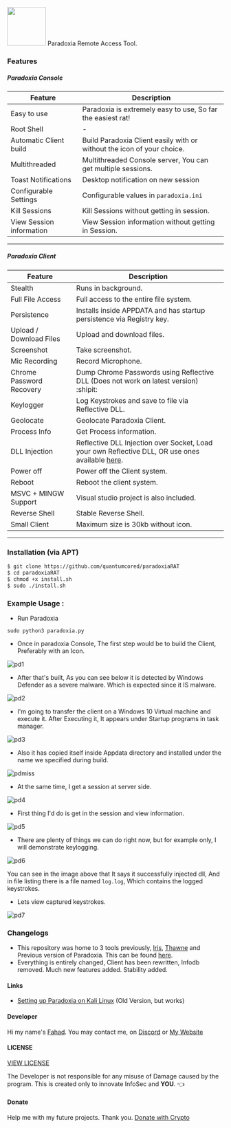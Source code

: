 <html>
  <img src="https://github.com/quantumcored/paradoxia/blob/master/images/logo.png" height="90px" widgh = "90px">
  </html>
Paradoxia Remote Access Tool.

### Features 

##### Paradoxia Console
Feature | Description
--------|-------------
Easy to use | Paradoxia is extremely easy to use, So far the easiest rat!
Root Shell | -
Automatic Client build | Build Paradoxia Client easily with or without the icon of your choice.
Multithreaded | Multithreaded Console server, You can get multiple sessions.
Toast Notifications | Desktop notification on new session
Configurable Settings | Configurable values in ``paradoxia.ini``
Kill Sessions | Kill Sessions without getting in session.
View Session information | View Session information without getting in Session.

---

##### Paradoxia Client
Feature | Description
--------|-------------
Stealth | Runs in background.
Full File Access | Full access to the entire file system.
Persistence | Installs inside APPDATA and has startup persistence via Registry key.
Upload / Download Files | Upload and download files.
Screenshot | Take screenshot.
Mic Recording | Record Microphone.
Chrome Password Recovery | Dump Chrome Passwords using Reflective DLL (Does not work on latest version) :shipit:
Keylogger | Log Keystrokes and save to file via Reflective DLL.
Geolocate | Geolocate Paradoxia Client.
Process Info | Get Process information.
DLL Injection | Reflective DLL Injection over Socket, Load your own Reflective DLL, OR use ones available [here](https://github.com/quantumcored/maalik/tree/master/payloads).
Power off | Power off the Client system.
Reboot | Reboot the client system.
MSVC + MINGW Support | Visual studio project is also included.
Reverse Shell | Stable Reverse Shell.
Small Client | Maximum size is 30kb without icon.

---


### Installation (via APT)
```bash
$ git clone https://github.com/quantumcored/paradoxiaRAT
$ cd paradoxiaRAT
$ chmod +x install.sh
$ sudo ./install.sh
```

### Example Usage :
- Run Paradoxia
```
sudo python3 paradoxia.py
```
- Once in paradoxia Console, The first step would be to build the Client, Preferably with an Icon. 

![pd1](https://github.com/quantumcored/paradoxiaRAT/raw/master/images/pd1.PNG)

- After that's built, As you can see below it is detected by Windows Defender as a severe malware. Which is expected since it IS malware.

![pd2](https://github.com/quantumcored/paradoxiaRAT/raw/master/images/pd2.PNG)

- I'm going to transfer the client on a Windows 10 Virtual machine and execute it. After Executing it, It appears under Startup programs in task manager. 

![pd3](https://github.com/quantumcored/paradoxiaRAT/raw/master/images/pd3.PNG)

- Also it has copied itself inside Appdata directory and installed under the name we specified during build.

![pdmiss](https://github.com/quantumcored/paradoxiaRAT/blob/master/images/pdmiss.PNG)

- At the same time, I get a session at server side.

![pd4](https://github.com/quantumcored/paradoxiaRAT/raw/master/images/pd4.PNG)

- First thing I'd do is get in the session and view information.

![pd5](https://github.com/quantumcored/paradoxiaRAT/raw/master/images/pd5.PNG)

- There are plenty of things we can do right now, but for example only, I will demonstrate keylogging.

![pd6](https://github.com/quantumcored/paradoxiaRAT/raw/master/images/pd7.PNG)

You can see in the image above that It says it successfully injected dll, And in file listing there is a file named ``log.log``, Which contains the logged keystrokes.

- Lets view captured keystrokes.

![pd7](https://github.com/quantumcored/paradoxiaRAT/raw/master/images/pd8.PNG)


### Changelogs
- This repository was home to 3 tools previously, [Iris](https://github.com/quantumcored/iris), [Thawne](https://github.com/quantumcored/thawne) and Previous version of Paradoxia. This can be found [here](https://github.com/quantumcored/paradoxiaRAT/tree/930a396cb64744de0d8cd14e55540a97ba9fa452).
- Everything is entirely changed, Client has been rewritten, Infodb removed. Much new features added. Stability added.

#### Links
- [Setting up Paradoxia on Kali Linux](https://youtu.be/F4TAdWDlR-w) (Old Version, but works)

#### Developer
Hi my name's [Fahad](https://github.com/quantumcore).
You may contact me, on [Discord](https://discordapp.com/invite/8snh7nx) or [My Website](https://quantumcored.com/)

#### LICENSE
[VIEW LICENSE](https://github.com/quantumcored/paradoxia/blob/master/LICENSE) 

The Developer is not responsible for any misuse of Damage caused by the program. This is created only to innovate InfoSec and **YOU**. :point_left:

#### Donate
Help me with my future projects. Thank you.
[Donate with Crypto](https://commerce.coinbase.com/checkout/cebcb394-f73e-4990-98b9-b3fdd852358f)
